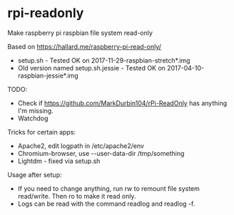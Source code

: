 # rpi-readonly
Make raspberry pi raspbian file system read-only

Based on https://hallard.me/raspberry-pi-read-only/

* setup.sh - Tested OK on 2017-11-29-raspbian-stretch*.img
* Old version named setup.sh.jessie - Tested OK on 2017-04-10-raspbian-jessie*.img

TODO:
* Check if https://github.com/MarkDurbin104/rPi-ReadOnly has anything I'm missing.
* Watchdog

Tricks for certain apps:
* Apache2, edit logpath in /etc/apache2/env
* Chromium-browser, use --user-data-dir /tmp/something
* Lightdm - fixed via setup.sh

Usage after setup:
* If you need to change anything, run rw to remount file system read/write. Then ro to make it read only.
* Logs can be read with the command readlog and readlog -f.
